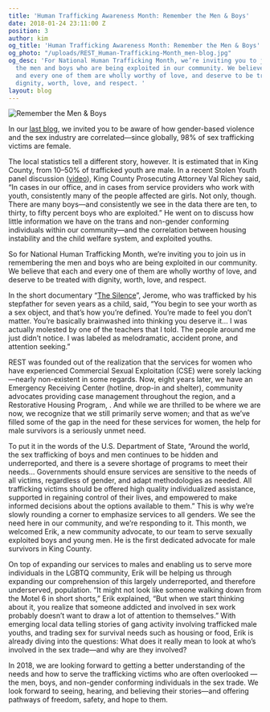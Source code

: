 ```yaml
---
title: 'Human Trafficking Awareness Month: Remember the Men & Boys'
date: 2018-01-24 23:11:00 Z
position: 3
author: kim
og_title: 'Human Trafficking Awareness Month: Remember the Men & Boys'
og_photo: "/uploads/REST_Human-Trafficking-Month_men-blog.jpg"
og_desc: 'For National Human Trafficking Month, we’re inviting you to join us in remembering
  the men and boys who are being exploited in our community. We believe that each
  and every one of them are wholly worthy of love, and deserve to be treated with
  dignity, worth, love, and respect. '
layout: blog
---
```


![Remember the Men & Boys](/uploads/REST_Human-Trafficking-Month_men-blog.jpg)

In our [last blog](http://bit.ly/2D3a2fz), we invited you to be aware of how gender-based violence and the sex industry are correlated—since globally, 98% of  sex trafficking victims are female. 

The local statistics tell a different story, however. It is estimated that in King County, from 10–50% of trafficked youth are male. In a recent Stolen Youth panel discussion ([video](https://www.facebook.com/wewantrest/posts/1573905192699648)), King County Prosecuting Attorney Val Richey said, “In cases in our office, and in cases from service providers who work with youth, consistently many of the people affected are girls. Not only, though. There are many boys—and consistently we see in the data there are ten, to thirty, to fifty percent boys who are exploited.” He went on to discuss how little information we have on the trans and non-gender conforming individuals  within our community—and the correlation between housing instability and the child welfare system, and exploited youths. 

So for National Human Trafficking Month, we’re inviting you to join us in remembering the men and boys who are being exploited in our community. We believe that each and every one of them are wholly worthy of love, and deserve to be treated with dignity, worth, love, and respect. 

In the short documentary “[The Silence](http://bit.ly/2nc0dlw)”, Jerome, who was trafficked by his stepfather for seven years as a child, said, “You begin to see your worth as a sex object, and that’s how you’re defined. You’re made to feel you don’t matter. You’re basically brainwashed into thinking you deserve it… I was actually molested by one of the teachers that I told. The people around me just didn’t notice. I was labeled as melodramatic, accident prone, and attention seeking.”

REST was founded out of the realization that the services for women who have experienced Commercial Sexual Exploitation (CSE) were sorely lacking—nearly non-existent in some regards. Now, eight years later, we have an Emergency Receiving Center (hotline, drop-in and shelter), community advocates providing case management throughout the region, and a Restorative Housing Program, . And while we are thrilled to be where we are now, we recognize that we still primarily serve women; and that as we’ve filled some of the gap in the need for these services for women, the help for male survivors is a seriously unmet need. 

To put it in the words of the U.S. Department of State, “Around the world, the sex trafficking of boys and men continues to be hidden and underreported, and there is a severe shortage of programs to meet their needs… Governments should ensure services are sensitive to the needs of all victims, regardless of gender, and adapt methodologies as needed. All trafficking victims should be offered high quality individualized assistance, supported in regaining control of their lives, and empowered to make informed decisions about the options available to them.” 
This is why we’re slowly rounding a corner to emphasize services to all genders. We see the need here in our community, and we’re responding to it. This month, we welcomed Erik, a new community advocate, to our team to serve sexually exploited boys and young men. He is the first dedicated advocate for male survivors in King County.

On top of expanding our services to males and enabling us to serve more individuals in the LGBTQ community, Erik will be helping us through expanding our comprehension of this largely underreported, and therefore underserved, population. “It might not look like someone walking down from the Motel 6 in short shorts,” Erik explained, “But when we start thinking about it, you realize that someone addicted and involved in sex work probably doesn’t want to draw a lot of attention to themselves.” With emerging local data telling stories of gang activity involving trafficked male youths, and trading sex for survival needs such as housing or food, Erik is already diving into the questions: What does it really mean to look at who’s involved in the sex trade—and why are they involved? 

In 2018, we are looking forward to getting a better understanding of the needs and how to serve the trafficking victims who are often overlooked —the men, boys, and non-gender conforming individuals in the sex trade. We look forward to seeing, hearing, and believing their stories—and offering pathways of freedom, safety, and hope to them. 